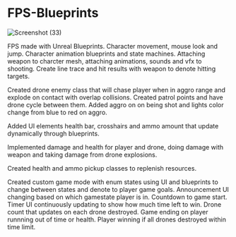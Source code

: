 # FPS-Blueprints

![Screenshot (33)](https://user-images.githubusercontent.com/108804713/220690275-7461c2ed-9f94-45dc-9d23-41d8453ba3f4.png)


 FPS made with Unreal Blueprints.  Character movement, mouse look and jump.  Character animation blueprints and state machines.  Attaching weapon to charcter mesh, attaching animations, sounds and vfx to shooting.  Create line trace and hit results with weapon to denote hitting targets.  
 
 Created drone enemy class that will chase player when in aggro range and explode on contact with overlap collisions.  Created patrol points and have drone cycle between them.  Added aggro on on being shot and lights color change from blue to red on aggro.  

Added UI elements health bar, crosshairs and ammo amount that update dynamically through blueprints. 

Implemented damage and health for player and drone, doing damage with weapon and taking damage from drone explosions.

Created health and ammo pickup classes to replenish resources.

Created custom game mode with enum states using UI and blueprints to change between states and denote to player game goals.  Announcement UI changing based on which gamestate player is in.  Countdown to game start.  Timer UI continuously updating to show how much time left to win.  Drone count that updates on each drone destroyed.  Game ending on player runnning out of time or health.  Player winning if all drones destroyed within time limit.
